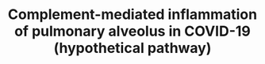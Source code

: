 ---
annotations:
- id: DOID:0080600
  parent: disease by infectious agent
  type: Disease Ontology
  value: COVID-19
- id: PW:0000504
  parent: regulatory pathway
  type: Pathway Ontology
  value: lectin complement pathway
- id: CL:0010003
  parent: animal cell
  type: Cell Type Ontology
  value: epithelial cell of alveolus of lung
authors:
- Susan
- Eweitz
- Egonw
- NhungP
- Mkutmon
citedin: ''
communities: []
description: Hypothetical pathway for complement-mediated inflammation of the pulmonary
  alveolus in COVID-19. AEC‐II=Type II alveolar epithelial cell, EC=endothelial cells
  and MC=monocytes.
last-edited: 2024-01-31
ndex: null
organisms:
- Homo sapiens
redirect_from:
- /index.php/Pathway:WP5148
- /instance/WP5148
- /instance/WP5148_r128306
revision: r128306
schema-jsonld:
- '@context': https://schema.org/
  '@id': https://wikipathways.github.io/pathways/WP5148.html
  '@type': Dataset
  creator:
    '@type': Organization
    name: WikiPathways
  description: Hypothetical pathway for complement-mediated inflammation of the pulmonary
    alveolus in COVID-19. AEC‐II=Type II alveolar epithelial cell, EC=endothelial
    cells and MC=monocytes.
  keywords:
  - ACE2
  - C3
  - C3AR1
  - C5
  - C5AR1
  - C5b
  - C6
  - C7
  - C8
  - C9
  - Collectin-11
  - Ficolin-1
  - MASP2
  license: CC0
  name: Complement-mediated inflammation of pulmonary alveolus in COVID-19 (hypothetical
    pathway)
seo: CreativeWork
title: Complement-mediated inflammation of pulmonary alveolus in COVID-19 (hypothetical
  pathway)
wpid: WP5148
---